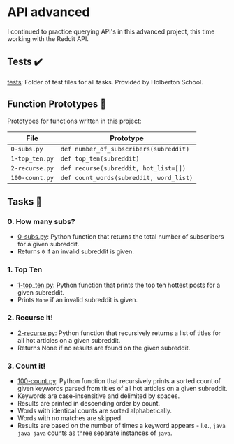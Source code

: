 # API advanced
I continued to practice querying API's in this advanced project, this time working with the Reddit API.

## Tests ✔️
[tests](tests): Folder of test files for all tasks. Provided by Holberton School.

## Function Prototypes 💾
Prototypes for functions written in this project:

| File          | Prototype                                |
| ------------- | ---------------------------------------- |
| `0-subs.py`     | `def number_of_subscribers(subreddit)`   |
| `1-top_ten.py`   | `def top_ten(subreddit)`                 |
| `2-recurse.py`   | `def recurse(subreddit, hot_list=[])`    |
| `100-count.py`   | `def count_words(subreddit, word_list)`  |

## Tasks 📃
### 0. How many subs?
   - [0-subs.py](0-subs.py): Python function that returns the total number of subscribers for a given subreddit. 
   - Returns `0` if an invalid subreddit is given.

### 1. Top Ten
   - [1-top_ten.py](1-top_ten.py): Python function that prints the top ten hottest posts for a given subreddit. 
   - Prints `None` if an invalid subreddit is given.

### 2. Recurse it!
   - [2-recurse.py](2-recurse.py): Python function that recursively returns a list of titles for all hot articles on a given subreddit. 
   - Returns None if no results are found on the given subreddit.

### 3. Count it!
   - [100-count.py](100-count.py): Python function that recursively prints a sorted count of given keywords parsed from titles of all hot articles on a given subreddit. 
   - Keywords are case-insensitive and delimited by spaces. 
   - Results are printed in descending order by count. 
   - Words with identical counts are sorted alphabetically. 
   - Words with no matches are skipped. 
   - Results are based on the number of times a keyword appears - i.e., `java java java` counts as three separate instances of `java`.
```

